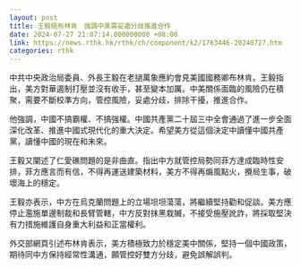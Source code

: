 ```yaml
---
layout: post
title: 王毅晤布林肯　強調中美需妥處分歧推進合作
date: 2024-07-27 21:07:14.000000000 +08:00
link: https://news.rthk.hk/rthk/ch/component/k2/1763446-20240727.htm
categories: rthk
---
```


中共中央政治局委員、外長王毅在老撾萬象應約會見美國國務卿布林肯。王毅指出，美方對華遏制打壓並沒有收手，甚至變本加厲。中美關係面臨的風險仍在積聚，需要不斷校準方向，管控風險，妥處分歧，排除干擾，推進合作。

他強調，中國不搞霸權、不搞強權。中國共產黨二十屆三中全會通過了進一步全面深化改革、推進中國式現代化的重大決定。希望美方從這個決定中讀懂中國共產黨，讀懂中國的現在和未來。

王毅又闡述了仁愛礁問題的是非曲直。指出中方就管控局勢同菲方達成臨時性安排，菲方應言而有信，不得再運送建築材料，美方不得再煽風點火，攪局生事，破壞海上的穩定。

王毅亦表示，中方在烏克蘭問題上的立場坦坦蕩蕩，將繼續堅持勸和促談。美方應停止濫施單邊制裁和長臂管轄，中方反對抹黑栽贓，不接受施壓訛詐，將採取堅決有力措施維護自身重大利益和正當權利。

外交部網頁引述布林肯表示，美方積極致力於穩定美中關係，堅持一個中國政策，期待同中方保持經常性溝通，願管控好雙方分歧，避免誤解誤判。
